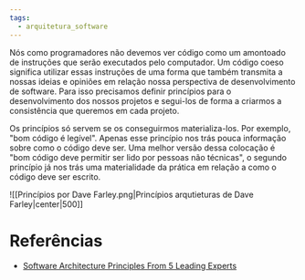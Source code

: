 ```yaml
---
tags:
  - arquitetura_software
---
```

Nós como programadores não devemos ver código como um amontoado de instruções que serão executados pelo computador. Um código coeso significa utilizar essas instruções de uma forma que também transmita a nossas ideias e opiniões em relação nossa perspectiva de desenvolvimento de software. Para isso precisamos definir princípios para o desenvolvimento dos nossos projetos e segui-los de forma a criarmos a consistência que queremos em cada projeto.

Os princípios só servem se os conseguirmos materializa-los. Por exemplo, "bom código é legível". Apenas esse princípio nos trás pouca informação sobre como o código deve ser. Uma melhor versão dessa colocação é "bom código deve permitir ser lido por pessoas não técnicas", o segundo princípio já nos trás uma materialidade da prática em relação a como o código deve ser escrito.

![[Princípios por Dave Farley.png|Princípios arqutieturas de Dave Farley|center|500]]

# Referências

- [Software Architecture Principles From 5 Leading Experts](https://www.youtube.com/watch?v=SYtkbv8LNv0)